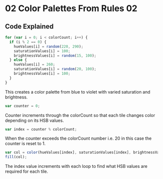 # 02 Color Palettes From Rules 02

## Code Explained
```js
for (var i = 0; i < colorCount; i++) {
  if (i % 2 == 0) {
    hueValues[i] = random(220, 290);
    saturationValues[i] = 100;
    brightnessValues[i] = random(15, 100);
  } else {
    hueValues[i] = 260;
    saturationValues[i] = random(20, 100);
    brightnessValues[i] = 100;
  }
}
```
This creates a color palette from blue to violet with varied saturation and brightness.

```js
var counter = 0;
```
Counter increments through the colorCount so that each tile changes color depending on its HSB values.

```js
var index = counter % colorCount;
```
When the counter exceeds the colorCount number i.e. 20 in this case the counter is reset to 1.

```js
var col = color(hueValues[index], saturationValues[index], brightnessValues[index]);
fill(col);
```
The index value increments with each loop to find what HSB values are required for each tile.
